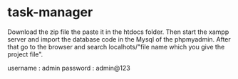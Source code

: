 # task-manager

Download the zip file the paste it in the htdocs folder.
Then start the xampp server and import the database code in the Mysql of the phpmyadmin.
After that go to the browser  and search  localhots/"file name which you give the project file".

username : admin
password : admin@123
